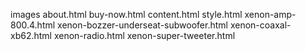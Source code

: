 images
about.html
buy-now.html
content.html
style.html
xenon-amp-800.4.html
xenon-bozzer-underseat-subwoofer.html
xenon-coaxal-xb62.html
xenon-radio.html
xenon-super-tweeter.html
